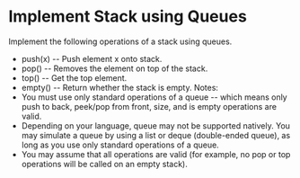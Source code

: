 # Implement Stack using Queues
Implement the following operations of a stack using queues.

- push(x) -- Push element x onto stack.
- pop() -- Removes the element on top of the stack.
- top() -- Get the top element.
- empty() -- Return whether the stack is empty.
Notes:
- You must use only standard operations of a queue -- which means only push to back, peek/pop from front, size, and is empty operations are valid.
- Depending on your language, queue may not be supported natively. You may simulate a queue by using a list or deque (double-ended queue), as long as you use only standard operations of a queue.
- You may assume that all operations are valid (for example, no pop or top operations will be called on an empty stack).
